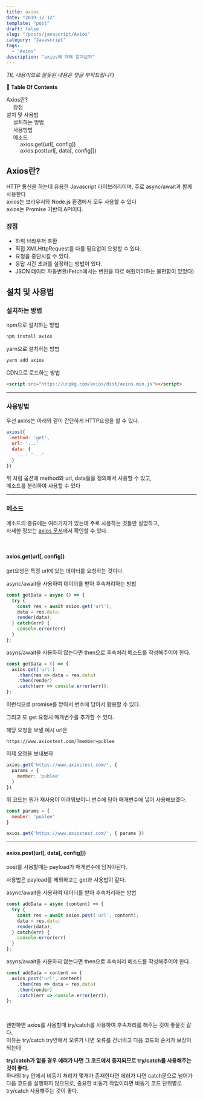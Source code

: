```yaml
---
title: axios
date: "2019-12-12"
template: "post"
draft: false
slug: "/posts/javascript/Axios"
category: "Javascript"
tags:
  - "Axios"
description: "axios에 대해 알아보자"
---
```

<span class="notice">
  <em>TIL 내용이므로 잘못된 내용은 댓글 부탁드립니다</em>
</span>

<div id="toc">

**:link:  Table Of Contents**

- [Axios란?](#axios란)
  - [장점](#장점)
- [설치 및 사용법](#설치-및-사용법)
  - [설치하는 방법](#설치하는-방법)
  - [사용방법](#사용방법)
  - [메소드](#메소드)
      - [axios.get(url[, config])](#axiosgeturl-config)
      - [axios.post(url[, data[, config]])](#axiosposturl-data-config)

</div>

## Axios란?
HTTP 통신을 하는데 유용한 Javascript 라이브러리이며, 주로 async/await과 함께 사용한다<br>
axios는 브라우저와 Node.js 환경에서 모두 사용할 수 있다<br>
axios는 Promise 기반의 API이다.

### 장점
- 하위 브라우저 호환
- 직접 XMLHttpRequest를 다룰 필요없이 요청할 수 있다.
- 요청을 중단시킬 수 있다.
- 응답 시간 초과를 설정하는 방법이 있다.
- JSON 데이터 자동변환(Fetch에서는 변환을 따로 해줬어야하는 불편함이 있었다)

## 설치 및 사용법


### 설치하는 방법
npm으로 설치하는 방법

``` bash
npm install axios
```

yarn으로 설치하는 방법

``` bash
yarn add axios
```

CDN으로 로드하는 방법

``` html
<script src="https://unpkg.com/axios/dist/axios.min.js"></script>
```

<hr class="sub" />

### 사용방법

우선 axios는 아래와 같이 간단하게 HTTP요청을 할 수 있다.

``` javascript
axios({
  method: 'get',
  url: '...'
  data: {
    ...: '...'
  }
})
```

위 처럼 옵션에 method와 url, data들을 정의해서 사용할 수 있고,<br>
메소드를 분리하여 사용할 수 있다

<hr class="sub">

### 메소드
메소드의 종류에는 여러가지가 있는데 주로 사용하는 것들만 설명하고,<br>
자세한 정보는 [axios 문서](https://www.npmjs.com/package/axios)에서 확인할 수 있다.

<br>

#### axios.get(url[, config])
get요청은 특정 url에 있는 데이터를 요청하는 것이다.

async/await을 사용하여 데이터를 받아 후속처리하는 방법

``` javascript
const getData = async () => {
  try {
    const res = await axios.get('url');
    data = res.data;
    render(data);
  } catch(err) {
    console.error(err)
  }
};
```

asyns/await을 사용하지 않는다면 then으로 후속처리 메소드를 작성해주어야 한다.

``` javascript
const getData = () => {
  axios.get('url')
    .then(res => data = res.data)
    .then(render)
    .catch(err => console.error(err));
};
```

이런식으로 promise를 받아서 변수에 담아서 활용할 수 있다.

그리고 또 get 요청시 매개변수를 추가할 수 있다.

해당 요청을 보낼 예시 url은

``` code
https://www.axiostest.com/?member=publee
```

이제 요청을 보내보자

``` javascript
axios.get('https://www.axiostest.com/', {
  params = {
    member: 'publee'
  }
})

```

위 코드는 뭔가 재사용이 어려워보이니 변수에 담아 매개변수에 넣어 사용해보겠다.

``` javascript
const params = {
  member: 'publee'
}

axios.get('https://www.axiostest.com/', { params })
```

<hr />

#### axios.post(url[, data[, config]])
post를 사용할때는 payload가 매개변수에 담겨야된다.

사용법은 payload를 제외하고는 get과 사용법이 같다.

async/await을 사용하여 데이터를 받아 후속처리하는 방법

``` javascript
const addData = async (content) => {
  try {
    const res = await axios.post('url', content);
    data = res.data;
    render(data);
  } catch(err) {
    console.error(err)
  }
};
```

asyns/await을 사용하지 않는다면 then으로 후속처리 메소드를 작성해주어야 한다.

``` javascript
const addData = content => {
  axios.post('url', content)
    .then(res => data = res.data)
    .then(render)
    .catch(err => console.error(err));
};
```

<br>

왠만하면 axios를 사용할때 try/catch를 사용하여 후속처리를 해주는 것이 좋을것 같다.<br>
이유는 try/catch try안에서 오류가 나면 오류를 건너뛰고 다음 코드의 순서가 보장이 되는데

**try/catch가 없을 경우 에러가 나면 그 코드에서 중지되므로 try/catch를 사용해주는 것이 좋다.**<br>
하나의 try 안에서 비동기 처리가 몇개가 존재한다면 에러가 나면 catch문으로 넘어가 다음 코드를 실행하지 않으므로, 중요한 비동기 작업이라면 비동기 코드 단위별로 try/catch 사용해주는 것이 좋다.





<br>
<br>
<br>
<br>